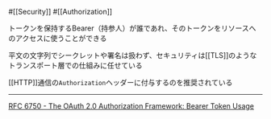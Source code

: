 #[[Security]] #[[Authorization]]

トークンを保持するBearer（持参人）が誰であれ、そのトークンをリソースへのアクセスに使うことができる

平文の文字列でシークレットや署名は扱わず、セキュリティは[[TLS]]のようなトランスポート層での仕組みに任せている

[[HTTP]]通信の`Authorization`ヘッダーに付与するのを推奨されている

---

[RFC 6750 - The OAuth 2.0 Authorization Framework: Bearer Token Usage](https://tex2e.github.io/rfc-translater/html/rfc6750)